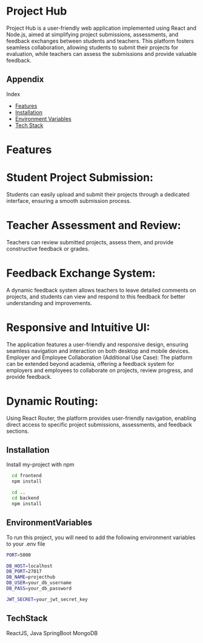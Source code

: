 


# Project Hub


Project Hub is a user-friendly web application implemented using React and Node.js, aimed at simplifying project submissions, assessments, and feedback exchanges between students and teachers. This platform fosters seamless collaboration, allowing students to submit their projects for evaluation, while teachers can assess the submissions and provide valuable feedback.



## Appendix

Index
- [Features](#Features)
- [Installation](#installation)
- [Environment Variables](##EnvironmentVariables)
- [Tech Stack](#TechStack)

# Features

# Student Project Submission:
Students can easily upload and submit their projects through a dedicated interface, ensuring a smooth submission process.

# Teacher Assessment and Review:
Teachers can review submitted projects, assess them, and provide constructive feedback or grades.

# Feedback Exchange System:
A dynamic feedback system allows teachers to leave detailed comments on projects, and students can view and respond to this feedback for better understanding and improvements.

# Responsive and Intuitive UI:
The application features a user-friendly and responsive design, ensuring seamless navigation and interaction on both desktop and mobile devices.
Employer and Employee Collaboration (Additional Use Case):
The platform can be extended beyond academia, offering a feedback system for employers and employees to collaborate on projects, review progress, and provide feedback.

# Dynamic Routing:
Using React Router, the platform provides user-friendly navigation, enabling direct access to specific project submissions, assessments, and feedback sections.

## Installation

Install my-project with npm

```bash
  cd frontend
  npm install

  cd ..
  cd backend
  npm install

```
    
## EnvironmentVariables

To run this project, you will need to add the following environment variables to your .env file


```bash
PORT=5000

DB_HOST=localhost
DB_PORT=27017
DB_NAME=projecthub
DB_USER=your_db_username
DB_PASS=your_db_password

JWT_SECRET=your_jwt_secret_key

```



## TechStack

ReactJS,
Java SpringBoot
MongoDB


